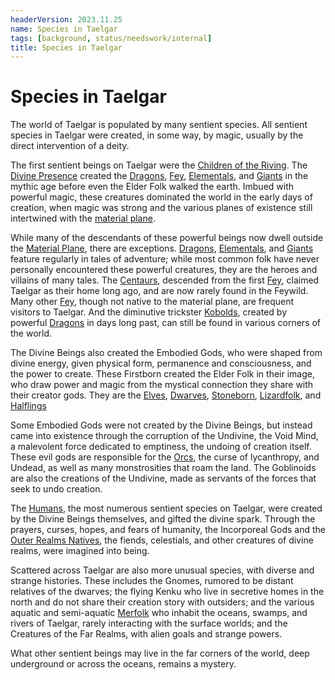 ```yaml
---
headerVersion: 2023.11.25
name: Species in Taelgar
tags: [background, status/needswork/internal]
title: Species in Taelgar
---
```

# Species in Taelgar



The world of Taelgar is populated by many sentient species. All sentient species in Taelgar were created, in some way, by magic, usually by the direct intervention of a deity.  

The first sentient beings on Taelgar were the [Children of the Riving](<children-of-the-riving/children-of-the-riving.md>). The [Divine Presence](<../cosmology/gods/high-gods/divine-presence.md>) created the [Dragons](<children-of-the-riving/dragons.md>), [Fey](<children-of-the-riving/fey/fey.md>), [Elementals](<children-of-the-riving/elementals/elementals.md>), and [Giants](<children-of-the-riving/giants.md>) in the mythic age before even the Elder Folk walked the earth. Imbued with powerful magic, these creatures dominated the world in the early days of creation, when magic was strong and the various planes of existence still intertwined with the [material plane](<../cosmology/multiverse/material-plane.md>). 

While many of the descendants of these powerful beings now dwell outside the [Material Plane](<../cosmology/multiverse/material-plane.md>), there are exceptions. [Dragons](<children-of-the-riving/dragons.md>), [Elementals](<children-of-the-riving/elementals/elementals.md>), and [Giants](<children-of-the-riving/giants.md>) feature regularly in tales of adventure; while most common folk have never personally encountered these powerful creatures, they are the heroes and villains of many tales. The [Centaurs](<unusual-species/centaurs.md>), descended from the first [Fey](<children-of-the-riving/fey/fey.md>), claimed Taelgar as their home long ago, and are now rarely found in the Feywild. Many other [Fey](<children-of-the-riving/fey/fey.md>), though not native to the material plane, are frequent visitors to Taelgar. And the diminutive trickster [Kobolds](<unusual-species/kobolds.md>), created by powerful [Dragons](<children-of-the-riving/dragons.md>) in days long past, can still be found in various corners of the world. 

The Divine Beings also created the Embodied Gods, who were shaped from divine energy, given physical form, permanence and consciousness, and the power to create. These Firstborn created the Elder Folk in their image, who draw power and magic from the mystical connection they share with their creator gods. They are the [Elves](<children-of-the-embodied-gods/elves/elves.md>), [Dwarves](<children-of-the-embodied-gods/dwarves/dwarves.md>), [Stoneborn](<children-of-the-embodied-gods/stoneborn/stoneborn.md>), [Lizardfolk](<children-of-the-embodied-gods/lizardfolk/lizardfolk.md>), and [Halflings](<children-of-the-embodied-gods/halflings/halflings.md>)

Some Embodied Gods were not created by the Divine Beings, but instead came into existence through the corruption of the Undivine, the Void Mind, a malevolent force dedicated to emptiness, the undoing of creation itself. These evil gods are responsible for the [Orcs](<children-of-the-embodied-gods/orcs/orcs.md>), the curse of lycanthropy, and Undead, as well as many monstrosities that roam the land. The Goblinoids are also the creations of the Undivine, made as servants of the forces that seek to undo creation. 

The [Humans](<children-of-divine-creation/humans/humans.md>), the most numerous sentient species on Taelgar, were created by the Divine Beings themselves, and gifted the divine spark. Through the prayers, curses, hopes, and fears of humanity, the Incorporeal Gods and the [Outer Realms Natives](<children-of-creation/outer-realms-natives.md>), the fiends, celestials, and other creatures of divine realms, were imagined into being.

Scattered across Taelgar are also more unusual species, with diverse and strange histories. These includes the Gnomes, rumored to be distant relatives of the dwarves; the flying Kenku who live in secretive homes in the north and do not share their creation story with outsiders; and the various aquatic and semi-aquatic [Merfolk](<unusual-species/merfolk.md>) who inhabit the oceans, swamps, and rivers of Taelgar, rarely interacting with the surface worlds; and the Creatures of the Far Realms, with alien goals and strange powers. 

What other sentient beings may live in the far corners of the world, deep underground or across the oceans, remains a mystery. 